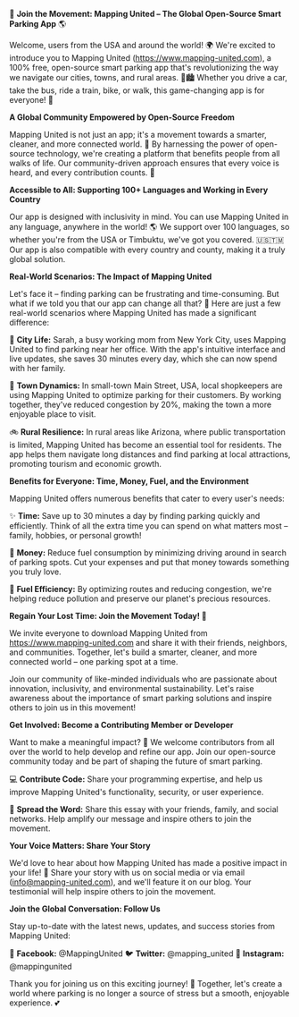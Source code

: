🚀 **Join the Movement: Mapping United – The Global Open-Source Smart Parking App** 🌎

Welcome, users from the USA and around the world! 🌍 We're excited to introduce you to Mapping United (https://www.mapping-united.com), a 100% free, open-source smart parking app that's revolutionizing the way we navigate our cities, towns, and rural areas. 🚗🏙️ Whether you drive a car, take the bus, ride a train, bike, or walk, this game-changing app is for everyone! 💪

**A Global Community Empowered by Open-Source Freedom**

Mapping United is not just an app; it's a movement towards a smarter, cleaner, and more connected world. 🌈 By harnessing the power of open-source technology, we're creating a platform that benefits people from all walks of life. Our community-driven approach ensures that every voice is heard, and every contribution counts. 💬

**Accessible to All: Supporting 100+ Languages and Working in Every Country**

Our app is designed with inclusivity in mind. You can use Mapping United in any language, anywhere in the world! 🌎 We support over 100 languages, so whether you're from the USA or Timbuktu, we've got you covered. 🇺🇸🇹🇲 Our app is also compatible with every country and county, making it a truly global solution.

**Real-World Scenarios: The Impact of Mapping United**

Let's face it – finding parking can be frustrating and time-consuming. But what if we told you that our app can change all that? 🤯 Here are just a few real-world scenarios where Mapping United has made a significant difference:

🚗 **City Life:** Sarah, a busy working mom from New York City, uses Mapping United to find parking near her office. With the app's intuitive interface and live updates, she saves 30 minutes every day, which she can now spend with her family.

🚌 **Town Dynamics:** In small-town Main Street, USA, local shopkeepers are using Mapping United to optimize parking for their customers. By working together, they've reduced congestion by 20%, making the town a more enjoyable place to visit.

🚲 **Rural Resilience:** In rural areas like Arizona, where public transportation is limited, Mapping United has become an essential tool for residents. The app helps them navigate long distances and find parking at local attractions, promoting tourism and economic growth.

**Benefits for Everyone: Time, Money, Fuel, and the Environment**

Mapping United offers numerous benefits that cater to every user's needs:

✨ **Time:** Save up to 30 minutes a day by finding parking quickly and efficiently. Think of all the extra time you can spend on what matters most – family, hobbies, or personal growth!

💸 **Money:** Reduce fuel consumption by minimizing driving around in search of parking spots. Cut your expenses and put that money towards something you truly love.

🌿 **Fuel Efficiency:** By optimizing routes and reducing congestion, we're helping reduce pollution and preserve our planet's precious resources.

**Regain Your Lost Time: Join the Movement Today! 🚀**

We invite everyone to download Mapping United from https://www.mapping-united.com and share it with their friends, neighbors, and communities. Together, let's build a smarter, cleaner, and more connected world – one parking spot at a time.

Join our community of like-minded individuals who are passionate about innovation, inclusivity, and environmental sustainability. Let's raise awareness about the importance of smart parking solutions and inspire others to join us in this movement!

**Get Involved: Become a Contributing Member or Developer**

Want to make a meaningful impact? 🤝 We welcome contributors from all over the world to help develop and refine our app. Join our open-source community today and be part of shaping the future of smart parking.

💻 **Contribute Code:** Share your programming expertise, and help us improve Mapping United's functionality, security, or user experience.

📢 **Spread the Word:** Share this essay with your friends, family, and social networks. Help amplify our message and inspire others to join the movement.

**Your Voice Matters: Share Your Story**

We'd love to hear about how Mapping United has made a positive impact in your life! 🙏 Share your story with us on social media or via email (info@mapping-united.com), and we'll feature it on our blog. Your testimonial will help inspire others to join the movement.

**Join the Global Conversation: Follow Us**

Stay up-to-date with the latest news, updates, and success stories from Mapping United:

📱 **Facebook:** @MappingUnited
🐦 **Twitter:** @mapping_united
🤖 **Instagram:** @mappingunited

Thank you for joining us on this exciting journey! 🌟 Together, let's create a world where parking is no longer a source of stress but a smooth, enjoyable experience. 💕